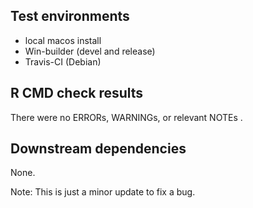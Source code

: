 ## Test environments
* local macos install
* Win-builder (devel and release)
* Travis-CI (Debian)

## R CMD check results
There were no ERRORs, WARNINGs, or relevant NOTEs .

## Downstream dependencies
None.

Note: This is just a minor update to fix a bug.
